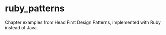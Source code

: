 # ruby\_patterns

Chapter examples from Head First Design Patterns, implemented with Ruby instead
of Java.
